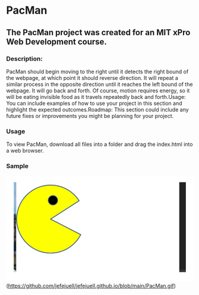 # PacMan

## The PacMan project was created for an MIT xPro Web Development course. 
  
### **Description:**  
PacMan should begin moving to the right until it detects the right bound of the webpage, at which point it should reverse direction.  It will repeat a similar process in the opposite direction until it reaches the left bound of the webpage.  It will go back and forth.  Of course, motion requires energy, so it will be eating invisible food as it travels repeatedly back and forth.Usage: You can include examples of how to use your project in this section and highlight the expected outcomes.Roadmap: This section could include any future fixes or improvements you might be planning for your project. 


### **Usage**
To view PacMan, download all files into a folder and drag the index.html into a web browser.

### **Sample**

![PacMan cruising right and left while eating](/images/PacMan.gif "PacMan cruising and eating!")(https://github.com/jefejuell/jefejuell.github.io/blob/main/PacMan.gif)
